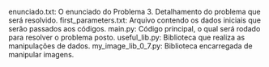 enunciado.txt: O enunciado do Problema 3. Detalhamento do problema que será resolvido.
first_parameters.txt: Arquivo contendo os dados iniciais que serão passados aos códigos.
main.py: Código principal, o qual será rodado para resolver o problema posto.
useful_lib.py: Biblioteca que realiza as manipulações de dados.
my_image_lib_0_7.py: Biblioteca encarregada de manipular imagens.